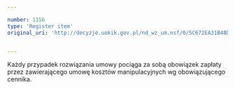 ```yaml
---

number: 1156
type: 'Register item'
original_uri: 'http://decyzje.uokik.gov.pl/nd_wz_um.nsf/0/5C672EA31B48D369C12572DD0035E05D?OpenDocument'


---
```


Każdy przypadek rozwiązania umowy pociąga za sobą obowiązek zapłaty przez zawierającego umowę kosztów manipulacyjnych wg obowiązującego cennika.
